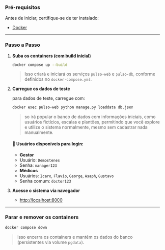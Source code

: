 ### Pré-requisitos

Antes de iniciar, certifique-se de ter instalado:

* [Docker](https://docs.docker.com/get-docker/)

---

### Passo a Passo

1. **Suba os containers (com build inicial)**

   ```bash
   docker compose up --build
   ```

   > Isso criará e iniciará os serviços `pulso-web` e `pulso-db`, conforme definidos no `docker-compose.yml`.


2. **Carregue os dados de teste**

   para dados de teste, carregue com:

   ```bash
   docker exec pulso-web python manage.py loaddata db.json
   ```

   > so irá popular o banco de dados com informações iniciais, como usuários fictícios, escalas e plantões, permitindo que você explore e utilize o sistema normalmente, mesmo sem cadastrar nada manualmente.

   #### 👤 Usuários disponíveis para login:

   - **Gestor**
   - Usuário: `Demostenes`
   - Senha: `manager123`
   - **Médicos**
   - Usuários: `Icaro`, `Flavio`, `George`, `Asaph`, `Gustavo`
   - Senha comum: `doctor123`

3. **Acesse o sistema via navegador**

   * [http://localhost:8000](http://localhost:8000)

---

###  Parar e remover os containers

```bash
docker compose down
```

> Isso encerra os containers e mantém os dados do banco (persistentes via volume `pgdata`).
